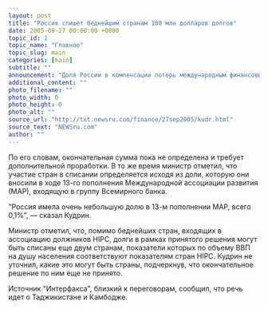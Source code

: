 ```yaml
---
layout: post
title: "Россия спишет беднейшим странам 100 млн долларов долгов"
date: 2005-09-27 00:00:00 +0000
topic_id: 1
topic_name: "Главное"
topic_slug: main
categories: [main]
subtitle: ""
announcement: "Доля России в компенсации потерь международным финансовым организациям, которые возникнут при списании долгов беднейшим странам с высоким уровнем задолженности, будет в пределах 100 млн долларов, сообщил журналистам в Вашингтоне министр финансов РФ Алексей Кудрин."
additional_content: ""
photo_filename: ""
photo_width: 0
photo_height: 0
photo_alt: ""
source_url: "http://txt.newsru.com/finance/27sep2005/kudr.html"
source_text: "NEWSru.com"
author: ""
---
```

По его словам, окончательная сумма пока не определена и требует дополнительной проработки. В то же время министр отметил, что участие стран в списании определяется исходя из доли, которую они вносили в ходе 13-го пополнения Международной ассоциации развития (МАР), входящую в группу Всемирного банка.

"Россия имела очень небольшую долю в 13-м пополнении МАР, всего 0,1%", &mdash; сказал Кудрин.

Министр отметил, что, помимо беднейших стран, входящих в ассоциацию должников HIPC, долги в рамках принятого решения могут быть списаны еще двум странам, показатели которых по объему ВВП на душу населения соответствуют показателям стран HIPC. Кудрин не уточнил, какие это могут быть страны, подчеркнув, что окончательное решение по ним еще не принято.

Источник "Интерфакса", близкий к переговорам, сообщил, что речь идет о Таджикистане и Камбодже.
